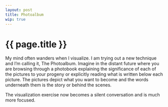 ```yaml
---
layout: post
title: Photoalbum
wip: true  
---
```


# {{ page.title }}

My mind often wanders when I visualize. I am trying out a new technique and I’m calling it, The Photoalbum. Imagine in the distant future where you are browsing through a photobook explaining the significance of each of the pictures to your progeny or explicitly reading what is written below each picture. The pictures depict what you want to become and the words underneath them is the story or behind the scenes. 

The visualization exercise now becomes a silent conversation and is much more focused. 